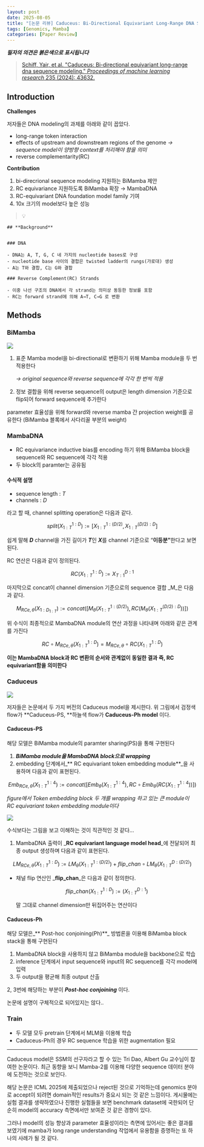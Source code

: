 ```yaml
---
layout: post
date: 2025-08-05
title: "[논문 리뷰] Caduceus: Bi-Directional Equivariant Long-Range DNA Sequence Modeling"
tags: [Genomics, Mamba]
categories: [Paper Review]
---
```


<span class="notion-red">_**필자의 의견은 붉은색으로 표시됩니다**_</span>


> [Schiff, Yair, et al. "Caduceus: Bi-directional equivariant long-range dna sequence modeling." ](https://pmc.ncbi.nlm.nih.gov/articles/PMC12189541/)[_Proceedings of machine learning research_](https://pmc.ncbi.nlm.nih.gov/articles/PMC12189541/)[ 235 (2024): 43632.](https://pmc.ncbi.nlm.nih.gov/articles/PMC12189541/)



## Introduction


**Challenges**


저자들은 DNA modeling의 과제를 아래와 같이 꼽았다.

- long-range token interaction
- effects of upstream and downstream regions of the genome 
_→ sequence model이 양방향 context를 처리해야 함을 의미_
- reverse complementarity(RC)

**Contribution**

1. bi-direcrional sequence modeling 지원하는 BiMamba 제안
1. RC equivariance 지원하도록 BiMamba 확장 → MambaDNA
1. RC-equivariant DNA foundation model family 기여
1. 10x 크기의 model보다 높은 성능

> 💡 


	## **Background**


	### DNA

	- DNA는 A, T, G, C 네 가지의 nucleotide bases로 구성
	- nucleotide base 사이의 결합은 twisted ladder의 rungs(가로대) 생성
	- A는 T와 결합, C는 G와 결합

	### Reverse Complement(RC) Strands

	- 이중 나선 구조의 DNA에서 각 strand는 의미상 동등한 정보를 포함
	- RC는 forward strand에 의해 A→T, C→G 로 변환


## Methods



### BiMamba


![](https://prod-files-secure.s3.us-west-2.amazonaws.com/542b861c-36a8-4051-84e5-8804b6728dba/2c247d59-7815-4980-99f0-8f0d21f445a7/image.png?X-Amz-Algorithm=AWS4-HMAC-SHA256&X-Amz-Content-Sha256=UNSIGNED-PAYLOAD&X-Amz-Credential=ASIAZI2LB466QC4KGCRV%2F20251005%2Fus-west-2%2Fs3%2Faws4_request&X-Amz-Date=20251005T004153Z&X-Amz-Expires=3600&X-Amz-Security-Token=IQoJb3JpZ2luX2VjEND%2F%2F%2F%2F%2F%2F%2F%2F%2F%2FwEaCXVzLXdlc3QtMiJHMEUCIE0i5BIr4aZt6qyHv6g5Hx4RNHeKTWgt9%2BPsKVzwDg4eAiEA1kEZPp%2Fy9tJ%2BS7Zfdar0tR4G3%2FC%2Frh5nuomSeANs4qQq%2FwMIaRAAGgw2Mzc0MjMxODM4MDUiDAv3SGbVvsnhr8cnHSrcA5BC5nXRSRsyKGIGq%2BTYJBQCrVvL0gQZRc9ZJmShVQg5SXFTIzd3N8vFHm4yx1KKpoBG1qck77EwMHlat99HIFd7QCejF4kNBTIxTklbykfeiRjAnwt4iT6F7VDwLoKx3dJEuZSSMm4vIkWBN4s4NCOX1Xs%2FvQ93CnfwP%2FU7hCxlXFPqHlCKhExM2sNA1mxvecgAMpFWboKDECJnRdMJmoahw8CzMKeE0o00lMP8Sd4InvIQFHvugRnIarJHzH45loCz6g6yM%2BiZf6Cx%2FM%2BpfbnTCgtILQmkT6QynTYgtYgX2mwTLH0H%2BDvfaNTriZX8zZPYrsokVbbv6load4V0TpI7kah0hF2%2F3iooPffh8blKqzkGjzfYR61vavJMv0o3zcbqS%2Feqb4bgc5lK61kNh4z%2FIWJjwp2PaycJB7uBP6PBm8N6JjXwfaUBNjXRvjsDr24%2BjKeKODGJoOO4KiHWASAAf8sYx8kBW3LlM4w70ihLAsa4L%2Fz8UtEKxXwAKVdeRFBlUt1a2iVO6XMciIhn6sI4zgONar8KKe2G7g92z30zk2kIpi7GqjcRVh0TBdM%2FCqTkLGwk%2FZQ58F1ooUmAb33AjZ4P%2B9ZkrRDoZctRXPLpG%2B%2FPMHX1pZicCHegMP%2FghscGOqUBZzkb2T9Knxrw3WqLg8sutUe8XkTm2J5T%2F9Ayh86X1QnFvPsbSMCXRrm0QVMgN6pM2QInCjdnGUe6Ub9odOdfLxxboVhGq9UfAhIlYqYiK3qqsZaPmEcbt3UaVfTMgjZ7HWkY45mFYxLr7OgQ9fu9oSX3grwZftaW2tD9Q9YtNCFjNLkkWHyWeCHD1klksk1jxAjGsbHh6dfFISWIAjDEsgYvxkIW&X-Amz-Signature=7e286bbf58682a5650607eb98765e499324256b4866d7c2d34ba4c04d8c032a2&X-Amz-SignedHeaders=host&x-amz-checksum-mode=ENABLED&x-id=GetObject)

1. 표준 Mamba model을 bi-directional로 변환하기 위해 Mamba module을 두 번 적용한다

	_→ original sequence와 reverse sequence에 각각 한 번씩 적용_

1. 정보 결합을 위해 reverse sequence의 output은 length dimension 기준으로 flip되어 forward sequence에 추가한다

parameter 효율성을 위해 forward와 reverse mamba 간 projection weight를 공유한다 (BiMamba 블록에서 사다리꼴 부분의 weight)



### MambaDNA

- RC equivariance inductive bias를 encoding 하기 위해 BiMamba block을 sequence와 RC sequence에 각각 적용
- 두 block의 paramter는 공유됨


#### 수식적 설명

- sequence length : _T_
- channels : _D_

라고 할 때,  channel splitting operation은 다음과 같다.


$$
split(X^{1:D}_{1:T}):=[X^{1:(D/2)}_{1:T},X^{(D/2):D}_{1:T}]
$$


<span class="notion-red">쉽게 말해 </span><span class="notion-red">_**D**_</span><span class="notion-red"> channel을 가진 길이가 </span><span class="notion-red">_**T**_</span><span class="notion-red">인 </span><span class="notion-red">_**X**_</span><span class="notion-red">를 channel 기준으로 “</span><span class="notion-red">**이등분”**</span><span class="notion-red">한다고 보면 된다.</span>


RC 연산은 다음과 같이 정의된다.


$$
RC(X^{1:D}_{1:T}):=X^{D:1}_{T:1}
$$


마지막으로 concat이 channel dimension 기준으로의 sequence 결합 _M_은 다음과 같다.


$$
M_{RCe,\theta}(X_{1:D_{1:T}}):=concat([M_{\theta}(X^{1:(D/2)}_{1:T}),RC(M_{\theta}(X^{(D/2):D}_{1:T}))])
$$


위 수식이 최종적으로 MambaDNA module의 연산 과정을 나타내며 아래와 같은 관계를 가진다


$$
RC\circ M_{RCe,\theta}(X^{1:D}_{1:T}) = M_{RCe,\theta} \circ RC(X^{1:D}_{1:T})
$$


**이는 MambaDNA block과 RC 변환의 순서와 관계없이 동일한 결과 즉, RC equivariant함을 의미한다**



### Caduceus


![](https://prod-files-secure.s3.us-west-2.amazonaws.com/542b861c-36a8-4051-84e5-8804b6728dba/f94a60d7-8145-473b-aef9-7c68d3ec604a/image.png?X-Amz-Algorithm=AWS4-HMAC-SHA256&X-Amz-Content-Sha256=UNSIGNED-PAYLOAD&X-Amz-Credential=ASIAZI2LB466QC4KGCRV%2F20251005%2Fus-west-2%2Fs3%2Faws4_request&X-Amz-Date=20251005T004153Z&X-Amz-Expires=3600&X-Amz-Security-Token=IQoJb3JpZ2luX2VjEND%2F%2F%2F%2F%2F%2F%2F%2F%2F%2FwEaCXVzLXdlc3QtMiJHMEUCIE0i5BIr4aZt6qyHv6g5Hx4RNHeKTWgt9%2BPsKVzwDg4eAiEA1kEZPp%2Fy9tJ%2BS7Zfdar0tR4G3%2FC%2Frh5nuomSeANs4qQq%2FwMIaRAAGgw2Mzc0MjMxODM4MDUiDAv3SGbVvsnhr8cnHSrcA5BC5nXRSRsyKGIGq%2BTYJBQCrVvL0gQZRc9ZJmShVQg5SXFTIzd3N8vFHm4yx1KKpoBG1qck77EwMHlat99HIFd7QCejF4kNBTIxTklbykfeiRjAnwt4iT6F7VDwLoKx3dJEuZSSMm4vIkWBN4s4NCOX1Xs%2FvQ93CnfwP%2FU7hCxlXFPqHlCKhExM2sNA1mxvecgAMpFWboKDECJnRdMJmoahw8CzMKeE0o00lMP8Sd4InvIQFHvugRnIarJHzH45loCz6g6yM%2BiZf6Cx%2FM%2BpfbnTCgtILQmkT6QynTYgtYgX2mwTLH0H%2BDvfaNTriZX8zZPYrsokVbbv6load4V0TpI7kah0hF2%2F3iooPffh8blKqzkGjzfYR61vavJMv0o3zcbqS%2Feqb4bgc5lK61kNh4z%2FIWJjwp2PaycJB7uBP6PBm8N6JjXwfaUBNjXRvjsDr24%2BjKeKODGJoOO4KiHWASAAf8sYx8kBW3LlM4w70ihLAsa4L%2Fz8UtEKxXwAKVdeRFBlUt1a2iVO6XMciIhn6sI4zgONar8KKe2G7g92z30zk2kIpi7GqjcRVh0TBdM%2FCqTkLGwk%2FZQ58F1ooUmAb33AjZ4P%2B9ZkrRDoZctRXPLpG%2B%2FPMHX1pZicCHegMP%2FghscGOqUBZzkb2T9Knxrw3WqLg8sutUe8XkTm2J5T%2F9Ayh86X1QnFvPsbSMCXRrm0QVMgN6pM2QInCjdnGUe6Ub9odOdfLxxboVhGq9UfAhIlYqYiK3qqsZaPmEcbt3UaVfTMgjZ7HWkY45mFYxLr7OgQ9fu9oSX3grwZftaW2tD9Q9YtNCFjNLkkWHyWeCHD1klksk1jxAjGsbHh6dfFISWIAjDEsgYvxkIW&X-Amz-Signature=40ab0e2779523ec4ee155c274a3aa2de4009609989631337f5899540166d8ee3&X-Amz-SignedHeaders=host&x-amz-checksum-mode=ENABLED&x-id=GetObject)


저자들은 논문에서 두 가지 버전의 Caduceus model을 제시한다. 위 그림에서 검정색 flow가 **Caduceus-PS, **하늘색 flow가 **Caduceus-Ph model** 이다.



#### Caduceus-PS


해당 모델은 BiMamba module의 paramter sharing(PS)을 통해 구현된다

1. _**BiMamba module을 MambaDNA block으로 wrapping**_
1. embedding 단계에서_** RC equivariant token embedding module**_을 사용하며 다음과 같이 표현된다.

$$
Emb_{RCe,\theta}(X^{1:4}_{1:T}):=concat([Emb_{\theta}(X^{1:4}_{1:T}),RC \circ Emb_{\theta}(RC(X^{1:4}_{1:T}))])
$$


_figure에서 Token embedding block 두 개를 wrapping 하고 있는 큰 module이 RC equivariant token embedding module이다_


![](https://prod-files-secure.s3.us-west-2.amazonaws.com/542b861c-36a8-4051-84e5-8804b6728dba/b175e4da-71eb-4e91-8c23-a06dabe673c9/image.png?X-Amz-Algorithm=AWS4-HMAC-SHA256&X-Amz-Content-Sha256=UNSIGNED-PAYLOAD&X-Amz-Credential=ASIAZI2LB466QC4KGCRV%2F20251005%2Fus-west-2%2Fs3%2Faws4_request&X-Amz-Date=20251005T004154Z&X-Amz-Expires=3600&X-Amz-Security-Token=IQoJb3JpZ2luX2VjEND%2F%2F%2F%2F%2F%2F%2F%2F%2F%2FwEaCXVzLXdlc3QtMiJHMEUCIE0i5BIr4aZt6qyHv6g5Hx4RNHeKTWgt9%2BPsKVzwDg4eAiEA1kEZPp%2Fy9tJ%2BS7Zfdar0tR4G3%2FC%2Frh5nuomSeANs4qQq%2FwMIaRAAGgw2Mzc0MjMxODM4MDUiDAv3SGbVvsnhr8cnHSrcA5BC5nXRSRsyKGIGq%2BTYJBQCrVvL0gQZRc9ZJmShVQg5SXFTIzd3N8vFHm4yx1KKpoBG1qck77EwMHlat99HIFd7QCejF4kNBTIxTklbykfeiRjAnwt4iT6F7VDwLoKx3dJEuZSSMm4vIkWBN4s4NCOX1Xs%2FvQ93CnfwP%2FU7hCxlXFPqHlCKhExM2sNA1mxvecgAMpFWboKDECJnRdMJmoahw8CzMKeE0o00lMP8Sd4InvIQFHvugRnIarJHzH45loCz6g6yM%2BiZf6Cx%2FM%2BpfbnTCgtILQmkT6QynTYgtYgX2mwTLH0H%2BDvfaNTriZX8zZPYrsokVbbv6load4V0TpI7kah0hF2%2F3iooPffh8blKqzkGjzfYR61vavJMv0o3zcbqS%2Feqb4bgc5lK61kNh4z%2FIWJjwp2PaycJB7uBP6PBm8N6JjXwfaUBNjXRvjsDr24%2BjKeKODGJoOO4KiHWASAAf8sYx8kBW3LlM4w70ihLAsa4L%2Fz8UtEKxXwAKVdeRFBlUt1a2iVO6XMciIhn6sI4zgONar8KKe2G7g92z30zk2kIpi7GqjcRVh0TBdM%2FCqTkLGwk%2FZQ58F1ooUmAb33AjZ4P%2B9ZkrRDoZctRXPLpG%2B%2FPMHX1pZicCHegMP%2FghscGOqUBZzkb2T9Knxrw3WqLg8sutUe8XkTm2J5T%2F9Ayh86X1QnFvPsbSMCXRrm0QVMgN6pM2QInCjdnGUe6Ub9odOdfLxxboVhGq9UfAhIlYqYiK3qqsZaPmEcbt3UaVfTMgjZ7HWkY45mFYxLr7OgQ9fu9oSX3grwZftaW2tD9Q9YtNCFjNLkkWHyWeCHD1klksk1jxAjGsbHh6dfFISWIAjDEsgYvxkIW&X-Amz-Signature=7397bc189dec073f40a581454189e899e75d6ee3217f7fd3c227fef1f3083d9a&X-Amz-SignedHeaders=host&x-amz-checksum-mode=ENABLED&x-id=GetObject)


<span class="notion-red">수식보다는 그림을 보고 이해하는 것이 직관적인 것 같다…</span>

1. MambaDNA 출력이 _**RC equivariant language model head**_에 전달되어 최종 output 생성하며 다음과 같이 표현된다.

$$
LM_{RCe,\theta}(X^{1:D}_{1:T}):= LM_{\theta}(X^{1:(D/2)}_{1:T})+flip\_chan\circ LM_{\theta}(X^{D:(D/2)}_{1:T})
$$

- 채널 flip 연산인 _**flip\_chan**_은 다음과 같이 정의한다.

	$$
	flip\_chan(X^{1:D}_{1:T}):=(X^{D:1}_{1:T})
	$$


	말 그대로 channel dimension만 뒤집어주는 연산이다



#### Caduceus-Ph


해당 모델은_** Post-hoc conjoining(Ph)**_ 방법론을 이용해 BiMamba block stack을 통해 구현된다

1. MambaDNA block을 사용하지 않고 BiMamba module을 backbone으로 학습
1. inference 단계에서 input sequence와 input의 RC sequence를 각각 model에 입력
1. 두 output을 평균해 최종 output 산출

2, 3번에 해당하는 부분이 _**Post-hoc conjoining**_ 이다.


<span class="notion-red">논문에 설명이 구체적으로 되어있지는 않다..</span>



### Train

- 두 모델 모두 pretrain 단계에서 MLM을 이용해 학습
- Caduceus-Ph의 경우 RC sequence 학습을 위한 augmentation 필요

---


<span class="notion-red">Caduceus model은 SSM의 선구자라고 할 수 있는 Tri Dao, Albert Gu 교수님이 참여한 논문이다. 최근 동향을 보니 Mamba-2를 이용해 다양한 sequence 데이터 분야에 도전하는 것으로 보인다.</span>


<span class="notion-red">해당 논문은 ICML 2025에 제출되었으나 reject된 것으로 기억하는데 genomics 분야로 accept이 되려면 domain적인 results가 중요시 되는 것 같은 느낌이다. 게시물에는 실험 결과를 생략하였으나 진행한 실험들을 보면 benchmark dataset에 국한되어 단순히 model의 accuracy 측면에서만 보여준 것 같은 경향이 있다.</span>


<span class="notion-red">그러나 model의 성능 향상과 parameter 효율성이라는 측면에 있어서는 좋은 결과를 보였기에 mamba가 long range understanding 작업에서 유용함을 증명하는 또 하나의 사례가 될 것 같다.</span>

